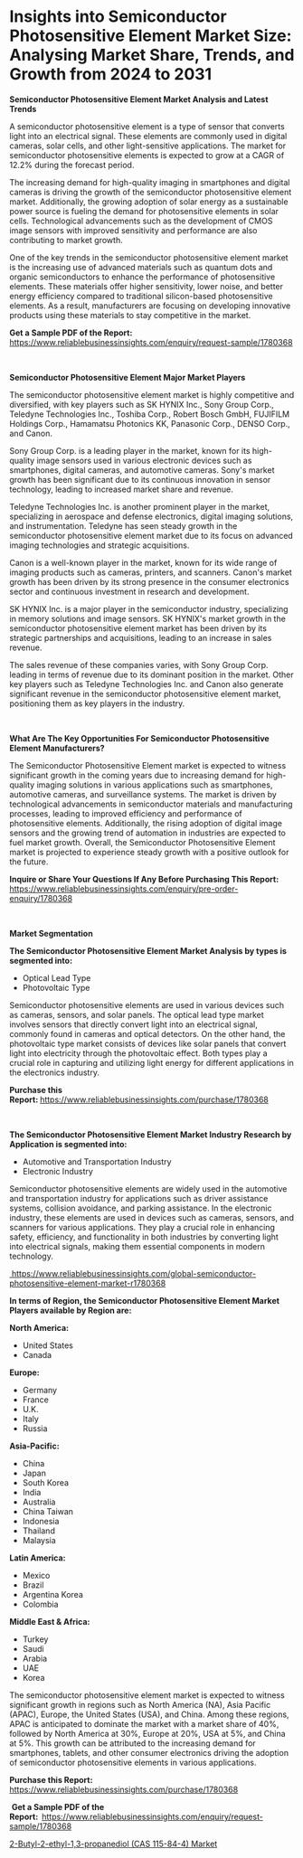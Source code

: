 <p><h1>Insights into Semiconductor Photosensitive Element Market Size: Analysing Market Share, Trends, and Growth from 2024 to 2031</h1></p><p><strong>Semiconductor Photosensitive Element Market Analysis and Latest Trends</strong></p>
<p><p>A semiconductor photosensitive element is a type of sensor that converts light into an electrical signal. These elements are commonly used in digital cameras, solar cells, and other light-sensitive applications. The market for semiconductor photosensitive elements is expected to grow at a CAGR of 12.2% during the forecast period.</p><p>The increasing demand for high-quality imaging in smartphones and digital cameras is driving the growth of the semiconductor photosensitive element market. Additionally, the growing adoption of solar energy as a sustainable power source is fueling the demand for photosensitive elements in solar cells. Technological advancements such as the development of CMOS image sensors with improved sensitivity and performance are also contributing to market growth.</p><p>One of the key trends in the semiconductor photosensitive element market is the increasing use of advanced materials such as quantum dots and organic semiconductors to enhance the performance of photosensitive elements. These materials offer higher sensitivity, lower noise, and better energy efficiency compared to traditional silicon-based photosensitive elements. As a result, manufacturers are focusing on developing innovative products using these materials to stay competitive in the market.</p></p>
<p><strong>Get a Sample PDF of the Report:&nbsp;</strong> <a href="https://www.reliablebusinessinsights.com/enquiry/request-sample/1780368">https://www.reliablebusinessinsights.com/enquiry/request-sample/1780368</a></p>
<p>&nbsp;</p>
<p><strong>Semiconductor Photosensitive Element Major Market Players</strong></p>
<p><p>The semiconductor photosensitive element market is highly competitive and diversified, with key players such as SK HYNIX Inc., Sony Group Corp., Teledyne Technologies Inc., Toshiba Corp., Robert Bosch GmbH, FUJIFILM Holdings Corp., Hamamatsu Photonics KK, Panasonic Corp., DENSO Corp., and Canon.</p><p>Sony Group Corp. is a leading player in the market, known for its high-quality image sensors used in various electronic devices such as smartphones, digital cameras, and automotive cameras. Sony's market growth has been significant due to its continuous innovation in sensor technology, leading to increased market share and revenue.</p><p>Teledyne Technologies Inc. is another prominent player in the market, specializing in aerospace and defense electronics, digital imaging solutions, and instrumentation. Teledyne has seen steady growth in the semiconductor photosensitive element market due to its focus on advanced imaging technologies and strategic acquisitions.</p><p>Canon is a well-known player in the market, known for its wide range of imaging products such as cameras, printers, and scanners. Canon's market growth has been driven by its strong presence in the consumer electronics sector and continuous investment in research and development.</p><p>SK HYNIX Inc. is a major player in the semiconductor industry, specializing in memory solutions and image sensors. SK HYNIX's market growth in the semiconductor photosensitive element market has been driven by its strategic partnerships and acquisitions, leading to an increase in sales revenue.</p><p>The sales revenue of these companies varies, with Sony Group Corp. leading in terms of revenue due to its dominant position in the market. Other key players such as Teledyne Technologies Inc. and Canon also generate significant revenue in the semiconductor photosensitive element market, positioning them as key players in the industry.</p></p>
<p>&nbsp;</p>
<p><strong>What Are The Key Opportunities For Semiconductor Photosensitive Element Manufacturers?</strong></p>
<p><p>The Semiconductor Photosensitive Element market is expected to witness significant growth in the coming years due to increasing demand for high-quality imaging solutions in various applications such as smartphones, automotive cameras, and surveillance systems. The market is driven by technological advancements in semiconductor materials and manufacturing processes, leading to improved efficiency and performance of photosensitive elements. Additionally, the rising adoption of digital image sensors and the growing trend of automation in industries are expected to fuel market growth. Overall, the Semiconductor Photosensitive Element market is projected to experience steady growth with a positive outlook for the future.</p></p>
<p><strong>Inquire or Share Your Questions If Any Before Purchasing This Report:</strong> <a href="https://www.reliablebusinessinsights.com/enquiry/pre-order-enquiry/1780368">https://www.reliablebusinessinsights.com/enquiry/pre-order-enquiry/1780368</a></p>
<p>&nbsp;</p>
<p><strong>Market Segmentation</strong></p>
<p><strong>The Semiconductor Photosensitive Element Market Analysis by types is segmented into:</strong></p>
<p><ul><li>Optical Lead Type</li><li>Photovoltaic Type</li></ul></p>
<p><p>Semiconductor photosensitive elements are used in various devices such as cameras, sensors, and solar panels. The optical lead type market involves sensors that directly convert light into an electrical signal, commonly found in cameras and optical detectors. On the other hand, the photovoltaic type market consists of devices like solar panels that convert light into electricity through the photovoltaic effect. Both types play a crucial role in capturing and utilizing light energy for different applications in the electronics industry.</p></p>
<p><strong>Purchase this Report:&nbsp;</strong><a href="https://www.reliablebusinessinsights.com/purchase/1780368">https://www.reliablebusinessinsights.com/purchase/1780368</a></p>
<p>&nbsp;</p>
<p><strong>The Semiconductor Photosensitive Element Market Industry Research by Application is segmented into:</strong></p>
<p><ul><li>Automotive and Transportation Industry</li><li>Electronic Industry</li></ul></p>
<p><p>Semiconductor photosensitive elements are widely used in the automotive and transportation industry for applications such as driver assistance systems, collision avoidance, and parking assistance. In the electronic industry, these elements are used in devices such as cameras, sensors, and scanners for various applications. They play a crucial role in enhancing safety, efficiency, and functionality in both industries by converting light into electrical signals, making them essential components in modern technology.</p></p>
<p><a href="https://www.reliablebusinessinsights.com/global-semiconductor-photosensitive-element-market-r1780368">&nbsp;https://www.reliablebusinessinsights.com/global-semiconductor-photosensitive-element-market-r1780368</a></p>
<p><strong>In terms of Region, the Semiconductor Photosensitive Element Market Players available by Region are:</strong></p>
<p>
    <p> <strong> North America: </strong>
        <ul>
            <li>United States</li>
            <li>Canada</li>
        </ul>
        </p> 
    <p> <strong> Europe: </strong>
        <ul>
            <li>Germany</li>
            <li>France</li>
            <li>U.K.</li>
            <li>Italy</li>
            <li>Russia</li>
        </ul>
        </p> 
    <p> <strong> Asia-Pacific: </strong>
        <ul>
            <li>China</li>
            <li>Japan</li>
            <li>South Korea</li>
            <li>India</li>
            <li>Australia</li>
            <li>China Taiwan</li>
            <li>Indonesia</li>
            <li>Thailand</li>
            <li>Malaysia</li>
        </ul>
        </p> 
    <p> <strong> Latin America: </strong>
        <ul>
            <li>Mexico</li>
            <li>Brazil</li>
            <li>Argentina Korea</li>
            <li>Colombia</li>
        </ul>
        </p> 
    <p> <strong> Middle East & Africa: </strong>
        <ul>
            <li>Turkey</li>
            <li>Saudi</li>
            <li>Arabia</li>
            <li>UAE</li>
            <li>Korea</li>
        </ul>
    </p>
    </p>
<p><p>The semiconductor photosensitive element market is expected to witness significant growth in regions such as North America (NA), Asia Pacific (APAC), Europe, the United States (USA), and China. Among these regions, APAC is anticipated to dominate the market with a market share of 40%, followed by North America at 30%, Europe at 20%, USA at 5%, and China at 5%. This growth can be attributed to the increasing demand for smartphones, tablets, and other consumer electronics driving the adoption of semiconductor photosensitive elements in various applications.</p></p>
<p><strong>Purchase this Report: </strong><a href="https://www.reliablebusinessinsights.com/purchase/1780368">https://www.reliablebusinessinsights.com/purchase/1780368</a></p>
<p>&nbsp;<strong>Get a Sample PDF of the Report:&nbsp;&nbsp;</strong><a href="https://www.reliablebusinessinsights.com/enquiry/request-sample/1780368">https://www.reliablebusinessinsights.com/enquiry/request-sample/1780368</a></p>
<p><strong></strong></p>
<p><p><a href="https://view.publitas.com/reportprime-1/global-2-butyl-2-ethyl-13-propanediol-cas-115-84-4-market-sector-types-applications-market-player-strategies-regional-growth-insights-and-future-projections-2024-2031/">2-Butyl-2-ethyl-1,3-propanediol (CAS 115-84-4) Market</a></p></p>